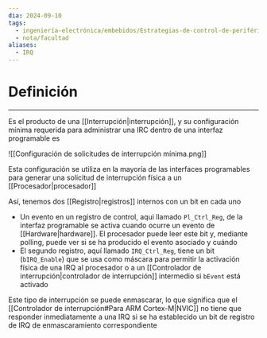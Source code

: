 ```yaml
---
dia: 2024-09-10
tags:
  - ingeniería-electrónica/embebidos/Estrategias-de-control-de-periféricos
  - nota/facultad
aliases:
  - IRQ
---
```

# Definición
---
Es el producto de una [[Interrupción|interrupción]], y su configuración mínima requerida para administrar una IRC dentro de una interfaz programable es 

![[Configuración de solicitudes de interrupción mínima.png]]

Esta configuración se utiliza en la mayoría de las interfaces programables para generar una solicitud de interrupción física a un [[Procesador|procesador]]

Así, tenemos dos [[Registro|registros]] internos con un bit en cada uno
* Un evento en un registro de control, aqui llamado `Pl_Ctrl_Reg`, de la interfaz programable se activa cuando ocurre un evento de [[Hardware|hardware]]. El procesador puede leer este bit y, mediante polling, puede ver si se ha producido el evento asociado y cuándo
* El segundo registro, aquí llamado `IRQ_Ctrl_Reg`, tiene un bit (`bIRQ_Enable`) que se usa como máscara para permitir la activación física de una IRQ al procesador o a un [[Controlador de interrupción|controlador de interrupción]] intermedio si `bEvent` está activado

Este tipo de interrupción se puede enmascarar, lo que significa que el [[Controlador de interrupción#Para ARM Cortex-M|NVIC]] no tiene que responder inmediatamente a una IRQ si se ha establecido un bit de registro de IRQ de enmascaramiento correspondiente
